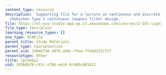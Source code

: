 ```yaml
---
content_type: resource
description: 'Supporting file for a lecture on continuous and discrete signal processing:
  Chebyshev Type 2 continuous lowpass filter design.'
file: https://ol-ocw-studio-app-qa.s3.amazonaws.com/courses/2-161-signal-processing-continuous-and-discrete-fall-2008/3d368b76c41ce78dee166c069c401d12_lpcheby2.m
file_type: text/plain
learning_resource_types: []
ocw_type: OCWFile
parent_title: Study Materials
parent_type: CourseSection
parent_uid: 1384b738-e0f5-a04c-f5ee-7fabd3121f27
resourcetype: Other
title: lpcheby2
uid: 3d368b76-c41c-e78d-ee16-6c069c401d12
---
```

